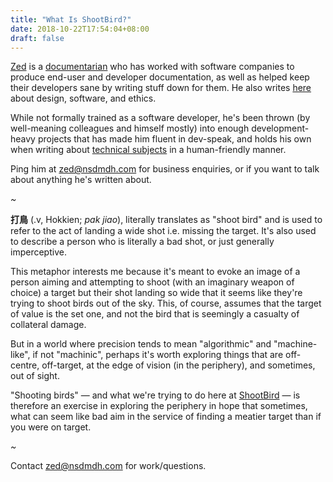 ```yaml
---
title: "What Is ShootBird?"
date: 2018-10-22T17:54:04+08:00
draft: false
---
```


[Zed](https://www.zeddee.com) is a [documentarian](/posts/why-technical-documentation) who
has worked with software companies to produce end-user and developer
documentation, as well as helped keep their developers sane by 
writing stuff down for them. He also writes [here](/blog)
about design, software, and ethics.

While not formally trained as a software developer, he's been thrown 
(by well-meaning colleagues and himself mostly) into enough development-heavy projects that
has made him fluent in dev-speak, and holds his own when writing about
[technical subjects](/hire-us) in a human-friendly manner.

Ping him at [zed@nsdmdh.com](mailto://zed@nsdmdh.com)
for business enquiries, or if you want to talk about anything he's written about.

*~*

**打鳥** (.v, Hokkien; _pak jiao_), literally translates as "shoot bird"
and is used to refer to the act of landing a wide shot
i.e. missing the target.
It's also used to describe a person who is literally a bad shot,
or just generally imperceptive.

This metaphor interests me because it's meant to evoke an
image of a person aiming and attempting to shoot (with an imaginary
weapon of choice) a target but their shot landing so wide that it seems like they're trying to shoot birds out of the sky. This, of course, assumes
that the target of value is the set one, and not the bird that is seemingly
a casualty of collateral damage.

But in a world where precision tends to mean "algorithmic" and "machine-like", if not "machinic", perhaps it's worth exploring things that are off-centre, off-target, at the edge of vision (in the periphery), and sometimes, out of sight.

"Shooting birds" — and what we're trying to do here at [ShootBird](/what-is-shootbird) — is therefore an exercise in exploring the periphery in hope that sometimes, what can seem like bad aim in the
service of finding a meatier target than if you were on target.

*~*

Contact [zed@nsdmdh.com](mailto://zed@nsdmdh.com) for work/questions.
